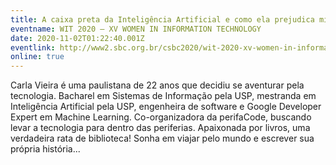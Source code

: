 ```yaml
---
title: A caixa preta da Inteligência Artificial e como ela prejudica minorias
eventname: WIT 2020 – XV WOMEN IN INFORMATION TECHNOLOGY
date: 2020-11-02T01:22:40.001Z
eventlink: http://www2.sbc.org.br/csbc2020/wit-2020-xv-women-in-information-technology/
online: true
---
```

Carla Vieira é uma paulistana de 22 anos que decidiu se aventurar pela tecnologia. Bacharel em Sistemas de Informação pela USP, mestranda em Inteligência Artificial pela USP, engenheira de software e Google Developer Expert em Machine Learning. Co-organizadora da perifaCode, buscando levar a tecnologia para dentro das periferias. Apaixonada por livros, uma verdadeira rata de biblioteca! Sonha em viajar pelo mundo e escrever sua própria história...